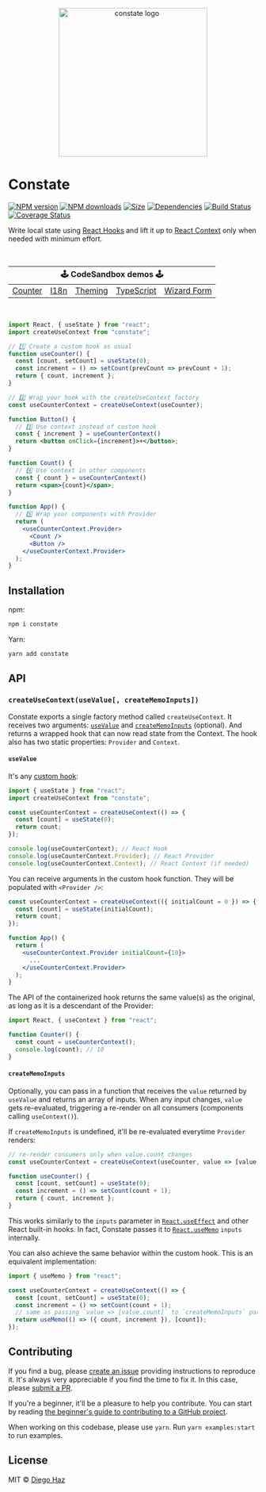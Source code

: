 <p align="center">
  <img src="https://raw.githubusercontent.com/diegohaz/constate/master/logo/logo.png" alt="constate logo" width="300" />
</p>

# Constate

<a href="https://npmjs.org/package/constate"><img alt="NPM version" src="https://img.shields.io/npm/v/constate.svg?style=flat-square"></a>
<a href="https://npmjs.org/package/constate"><img alt="NPM downloads" src="https://img.shields.io/npm/dm/constate.svg?style=flat-square"></a>
<a href="https://unpkg.com/constate"><img alt="Size" src="https://img.badgesize.io/https://unpkg.com/constate?style=flat-square"></a>
<a href="https://david-dm.org/diegohaz/constate"><img alt="Dependencies" src="https://img.shields.io/david/diegohaz/constate.svg?style=flat-square"></a>
<a href="https://travis-ci.org/diegohaz/constate"><img alt="Build Status" src="https://img.shields.io/travis/diegohaz/constate/master.svg?style=flat-square"></a>
<a href="https://codecov.io/gh/diegohaz/constate/branch/master"><img alt="Coverage Status" src="https://img.shields.io/codecov/c/github/diegohaz/constate/master.svg?style=flat-square"></a>

Write local state using [React Hooks](https://reactjs.org/docs/hooks-intro.html) and lift it up to [React Context](https://reactjs.org/docs/context.html) only when needed with minimum effort.

<br>

<table>
  <thead>
    <tr>
      <th colspan="5"><center>🕹 CodeSandbox demos 🕹</center></th>
    </tr>
  </thead>
  <tbody>
    <tr>
      <td><a href="https://codesandbox.io/s/github/diegohaz/constate/tree/master/examples/counter?module=/App.js">Counter</a></td>
      <td><a href="https://codesandbox.io/s/github/diegohaz/constate/tree/master/examples/i18n?module=/App.js">I18n</a></td>
      <td><a href="https://codesandbox.io/s/github/diegohaz/constate/tree/master/examples/theming?module=/App.js">Theming</a></td>
      <td><a href="https://codesandbox.io/s/github/diegohaz/constate/tree/master/examples/typescript?module=/App.tsx">TypeScript</a></td>
      <td><a href="https://codesandbox.io/s/github/diegohaz/constate/tree/master/examples/wizard-form?module=/App.js">Wizard Form</a></td>
    </tr>
  </tbody>
</table>

<br>

```jsx
import React, { useState } from "react";
import createUseContext from "constate";

// 1️⃣ Create a custom hook as usual
function useCounter() {
  const [count, setCount] = useState(0);
  const increment = () => setCount(prevCount => prevCount + 1);
  return { count, increment };
}

// 2️⃣ Wrap your hook with the createUseContext factory
const useCounterContext = createUseContext(useCounter);

function Button() {
  // 3️⃣ Use context instead of custom hook
  const { increment } = useCounterContext()
  return <button onClick={increment}>+</button>;
}

function Count() {
  // 4️⃣ Use context in other components
  const { count } = useCounterContext()
  return <span>{count}</span>;
}

function App() {
  // 5️⃣ Wrap your components with Provider
  return (
    <useCounterContext.Provider>
      <Count />
      <Button />
    </useCounterContext.Provider>
  );
}
```

## Installation

npm:

```sh
npm i constate
```

Yarn:

```sh
yarn add constate
```

## API

### `createUseContext(useValue[, createMemoInputs])`

Constate exports a single factory method called `createUseContext`. It receives two arguments: [`useValue`](#usevalue) and [`createMemoInputs`](#creatememoinputs) (optional). And returns a wrapped hook that can now read state from the Context. The hook also has two static properties: `Provider` and `Context`.

#### `useValue`

It's any [custom hook](https://reactjs.org/docs/hooks-custom.html):

```js
import { useState } from "react";
import createUseContext from "constate";

const useCounterContext = createUseContext(() => {
  const [count] = useState(0);
  return count;
});

console.log(useCounterContext); // React Hook
console.log(useCounterContext.Provider); // React Provider
console.log(useCounterContext.Context); // React Context (if needed)
```

You can receive arguments in the custom hook function. They will be populated with `<Provider />`:

```jsx
const useCounterContext = createUseContext(({ initialCount = 0 }) => {
  const [count] = useState(initialCount);
  return count;
});

function App() {
  return (
    <useCounterContext.Provider initialCount={10}>
      ...
    </useCounterContext.Provider>
  );
}
```

The API of the containerized hook returns the same value(s) as the original, as long as it is a descendant of the Provider:

```jsx
import React, { useContext } from "react";

function Counter() {
  const count = useCounterContext();
  console.log(count); // 10
}
```

#### `createMemoInputs`

Optionally, you can pass in a function that receives the `value` returned by `useValue` and returns an array of inputs. When any input changes, `value` gets re-evaluated, triggering a re-render on all consumers (components calling `useContext()`).

If `createMemoInputs` is undefined, it'll be re-evaluated everytime `Provider` renders:

```js
// re-render consumers only when value.count changes
const useCounterContext = createUseContext(useCounter, value => [value.count]);

function useCounter() {
  const [count, setCount] = useState(0);
  const increment = () => setCount(count + 1);
  return { count, increment };
}
```

This works similarly to the `inputs` parameter in [`React.useEffect`](https://reactjs.org/docs/hooks-reference.html#useeffect) and other React built-in hooks. In fact, Constate passes it to [`React.useMemo`](https://reactjs.org/docs/hooks-reference.html#usememo) `inputs` internally.

You can also achieve the same behavior within the custom hook. This is an equivalent implementation:

```js
import { useMemo } from "react";

const useCounterContext = createUseContext(() => {
  const [count, setCount] = useState(0);
  const increment = () => setCount(count + 1);
  // same as passing `value => [value.count]` to `createMemoInputs` parameter
  return useMemo(() => ({ count, increment }), [count]);
});
```

## Contributing

If you find a bug, please [create an issue](https://github.com/diegohaz/constate/issues/new) providing instructions to reproduce it. It's always very appreciable if you find the time to fix it. In this case, please [submit a PR](https://github.com/diegohaz/constate/pulls).

If you're a beginner, it'll be a pleasure to help you contribute. You can start by reading [the beginner's guide to contributing to a GitHub project](https://akrabat.com/the-beginners-guide-to-contributing-to-a-github-project/).

When working on this codebase, please use `yarn`. Run `yarn examples:start` to run examples.

## License

MIT © [Diego Haz](https://github.com/diegohaz)
